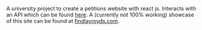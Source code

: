 A university project to create a petitions website with react js. Interacts with an API which can be found [here](https://github.com/FindlayRoyds/petition-api). A (currently not 100% working) showcase of this site can be found at [findlayroyds.com](findlayroyds.com).
